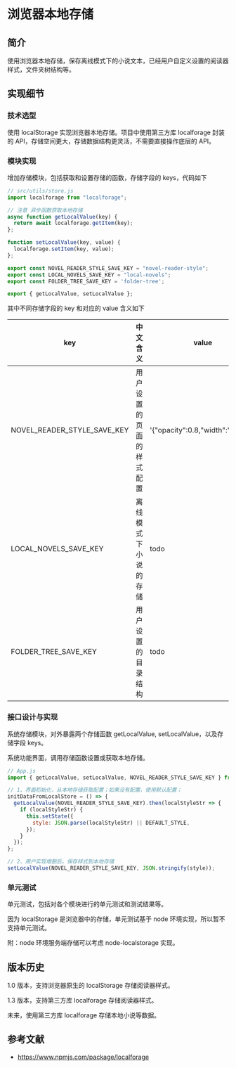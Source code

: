 # 浏览器本地存储

## 简介

使用浏览器本地存储，保存离线模式下的小说文本，已经用户自定义设置的阅读器样式，文件夹树结构等。

## 实现细节

### 技术选型

使用 localStorage 实现浏览器本地存储。项目中使用第三方库 localforage 封装的 API，存储空间更大，存储数据结构更灵活，不需要直接操作底层的 API。

### 模块实现

增加存储模块，包括获取和设置存储的函数，存储字段的 keys，代码如下

~~~js
// src/utils/store.js
import localforage from "localforage";

// 注意 异步函数获取本地存储
async function getLocalValue(key) {
  return await localforage.getItem(key);
};

function setLocalValue(key, value) {
  localforage.setItem(key, value);
};

export const NOVEL_READER_STYLE_SAVE_KEY = "novel-reader-style";
export const LOCAL_NOVELS_SAVE_KEY = "local-novels";
export const FOLDER_TREE_SAVE_KEY = 'folder-tree';

export { getLocalValue, setLocalValue };
~~~

其中不同存储字段的 key 和对应的 value 含义如下

| key                         | 中文含义                 | value                            |
| --------------------------- | ------------------------ | -------------------------------- |
| NOVEL_READER_STYLE_SAVE_KEY | 用户设置的页面的样式配置 | '{"opacity":0.8,"width":"20px"}' |
| LOCAL_NOVELS_SAVE_KEY       | 离线模式下小说的存储     | todo                             |
| FOLDER_TREE_SAVE_KEY        | 用户设置的目录结构       | todo                             |


### 接口设计与实现

系统存储模块，对外暴露两个存储函数 getLocalValue, setLocalValue，以及存储字段 keys。

系统功能界面，调用存储函数设置或获取本地存储。

~~~js
// App.js
import { getLocalValue, setLocalValue, NOVEL_READER_STYLE_SAVE_KEY } from './utils/store';

// 1、界面初始化，从本地存储获取配置；如果没有配置，使用默认配置；
initDataFromLocalStore = () => {
  getLocalValue(NOVEL_READER_STYLE_SAVE_KEY).then(localStyleStr => {
    if (localStyleStr) {
      this.setState({
        style: JSON.parse(localStyleStr) || DEFAULT_STYLE,
      });
    }
  });
};

// 2、用户实现增删后，保存样式到本地存储
setLocalValue(NOVEL_READER_STYLE_SAVE_KEY, JSON.stringify(style));
~~~

### 单元测试

单元测试，包括对各个模块进行的单元测试和测试结果等。

因为 localStorage 是浏览器中的存储，单元测试基于 node 环境实现，所以暂不支持单元测试。

附：node 环境服务端存储可以考虑 node-localstorage 实现。

## 版本历史

1.0 版本，支持浏览器原生的 localStorage 存储阅读器样式。

1.3 版本，支持第三方库 localforage 存储阅读器样式。

未来，使用第三方库 localforage 存储本地小说等数据。

## 参考文献

- https://www.npmjs.com/package/localforage
